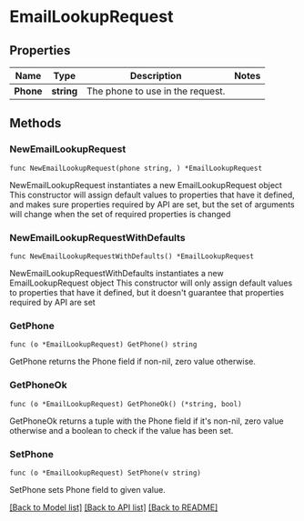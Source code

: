 # EmailLookupRequest

## Properties

Name | Type | Description | Notes
------------ | ------------- | ------------- | -------------
**Phone** | **string** | The phone to use in the request. | 

## Methods

### NewEmailLookupRequest

`func NewEmailLookupRequest(phone string, ) *EmailLookupRequest`

NewEmailLookupRequest instantiates a new EmailLookupRequest object
This constructor will assign default values to properties that have it defined,
and makes sure properties required by API are set, but the set of arguments
will change when the set of required properties is changed

### NewEmailLookupRequestWithDefaults

`func NewEmailLookupRequestWithDefaults() *EmailLookupRequest`

NewEmailLookupRequestWithDefaults instantiates a new EmailLookupRequest object
This constructor will only assign default values to properties that have it defined,
but it doesn't guarantee that properties required by API are set

### GetPhone

`func (o *EmailLookupRequest) GetPhone() string`

GetPhone returns the Phone field if non-nil, zero value otherwise.

### GetPhoneOk

`func (o *EmailLookupRequest) GetPhoneOk() (*string, bool)`

GetPhoneOk returns a tuple with the Phone field if it's non-nil, zero value otherwise
and a boolean to check if the value has been set.

### SetPhone

`func (o *EmailLookupRequest) SetPhone(v string)`

SetPhone sets Phone field to given value.



[[Back to Model list]](../README.md#documentation-for-models) [[Back to API list]](../README.md#documentation-for-api-endpoints) [[Back to README]](../README.md)


